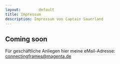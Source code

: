 ```yaml
---
layout:        default
title: Impressum
description: Impressum von Captain Sauerland
---
```


## Coming soon

Für geschäftliche Anliegen hier meine eMail-Adresse: connectingframes@magenta.de
